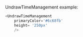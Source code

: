 UndrawTimeManagement example:
```js 
<UndrawTimeManagement
    primaryColor='#6c68fb'
    height= '250px'
    />
```